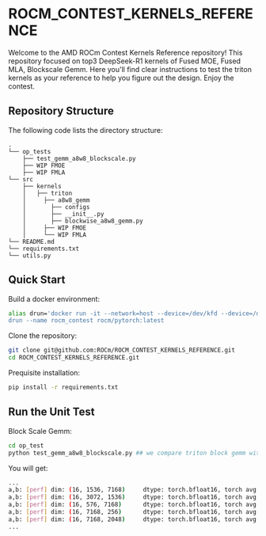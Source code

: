 # ROCM_CONTEST_KERNELS_REFERENCE

Welcome to the AMD ROCm Contest Kernels Reference repository! This repository focused on top3 DeepSeek-R1 kernels of Fused MOE, Fused MLA, Blockscale Gemm. Here you'll find clear instructions to test the triton kernels as your reference to help you figure out the design. Enjoy the contest.

## Repository Structure

The following code lists the directory structure:

```
.
└── op_tests
    ├── test_gemm_a8w8_blockscale.py
    ├── WIP FMOE
    ├── WIP FMLA
└── src
    ├── kernels
    │   ├── triton
    │     ├── a8w8_gemm
    │       ├── configs
    │       ├── __init__.py
    │       ├── blockwise_a8w8_gemm.py
    │     ├── WIP FMOE
    │     └── WIP FMLA
└── README.md
└── requirements.txt
└── utils.py

```

## Quick Start
Build a docker environment:
```bash
alias drun='docker run -it --network=host --device=/dev/kfd --device=/dev/dri --group-add=video --ipc=host --cap-add=SYS_PTRACE --security-opt seccomp=unconfined -v 
drun --name rocm_contest rocm/pytorch:latest
```
Clone the repository:
```bash
git clone git@github.com:ROCm/ROCM_CONTEST_KERNELS_REFERENCE.git
cd ROCM_CONTEST_KERNELS_REFERENCE.git
```
Prequisite installation:
```bash
pip install -r requirements.txt
```

## Run the Unit Test
Block Scale Gemm:
```bash
cd op_test
python test_gemm_a8w8_blockscale.py ## we compare triton block gemm with torch implementation
```
You will get:
```bash
...
a,b: [perf] dim: (16, 1536, 7168)     dtype: torch.bfloat16, torch avg: 193.94   us, triton avg: 75.05    us, uplift: 158.4%[checkAllclose atol=0.01 rtol=0.01 passed~]
a,b: [perf] dim: (16, 3072, 1536)     dtype: torch.bfloat16, torch avg: 103.46   us, triton avg: 15.80    us, uplift: 554.9%[checkAllclose atol=0.01 rtol=0.01 passed~]
a,b: [perf] dim: (16, 576, 7168)      dtype: torch.bfloat16, torch avg: 137.40   us, triton avg: 56.00    us, uplift: 145.3%[checkAllclose atol=0.01 rtol=0.01 passed~]
a,b: [perf] dim: (16, 7168, 256)      dtype: torch.bfloat16, torch avg: 54.82    us, triton avg: 6.15     us, uplift: 790.7%[checkAllclose atol=0.01 rtol=0.01 passed~]
a,b: [perf] dim: (16, 7168, 2048)     dtype: torch.bfloat16, torch avg: 205.79   us, triton avg: 25.95    us, uplift: 693.0%[checkAllclose atol=0.01 rtol=0.01 passed~]
...
```






